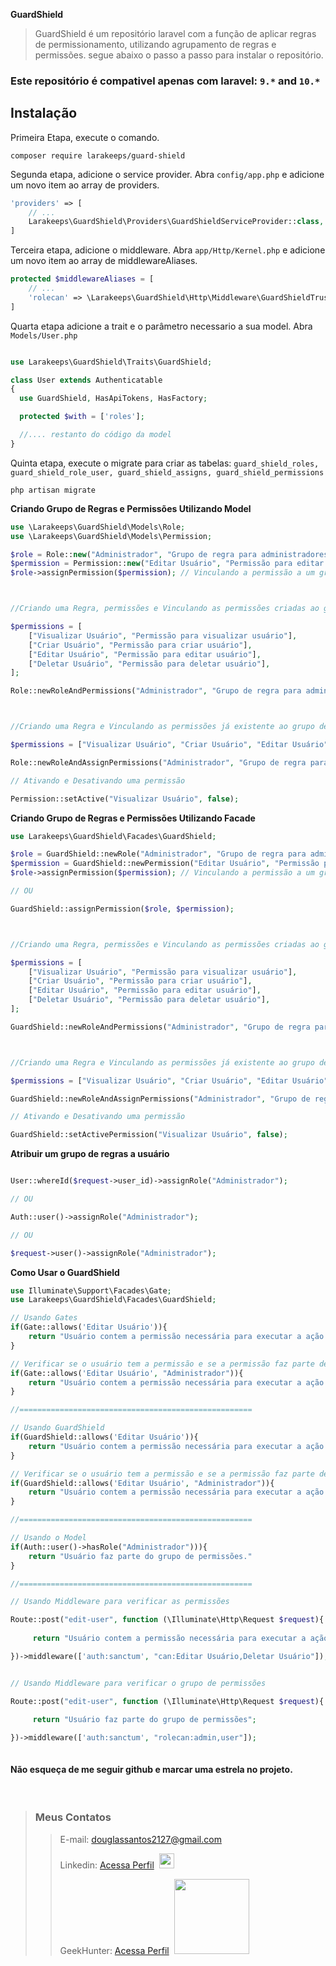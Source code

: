 **GuardShield**
> GuardShield é um repositório laravel com a função de aplicar regras de permissionamento, utilizando agrupamento de regras e permissões.
> segue abaixo o passo a passo para instalar o repositório.

### Este repositório é compativel apenas com laravel: `9.*` and `10.*`



## Instalação


Primeira Etapa, execute o comando.

```shell script
composer require larakeeps/guard-shield
```

Segunda etapa, adicione o service provider. Abra `config/app.php` e adicione um novo item ao array de providers.

```php
'providers' => [
    // ...
    Larakeeps\GuardShield\Providers\GuardShieldServiceProvider::class,
]
```

Terceira etapa, adicione o middleware. Abra `app/Http/Kernel.php` e adicione um novo item ao array de middlewareAliases.

```php
protected $middlewareAliases = [
    // ...
    'rolecan' => \Larakeeps\GuardShield\Http\Middleware\GuardShieldTrustRole::class,
]
```

Quarta etapa adicione a trait e o parâmetro necessario a sua model. Abra `Models/User.php`

```php

use Larakeeps\GuardShield\Traits\GuardShield;

class User extends Authenticatable
{
  use GuardShield, HasApiTokens, HasFactory;

  protected $with = ['roles'];

  //.... restanto do código da model
}
```

Quinta etapa, execute o migrate para criar as tabelas: ```guard_shield_roles, guard_shield_role_user, guard_shield_assigns, guard_shield_permissions```
```shell script
php artisan migrate
```


**Criando Grupo de Regras e Permissões Utilizando Model**

```php
use \Larakeeps\GuardShield\Models\Role;
use \Larakeeps\GuardShield\Models\Permission;

$role = Role::new("Administrador", "Grupo de regra para administradores."); // Criando um novo grupo de permissões
$permission = Permission::new("Editar Usuário", "Permissão para editar usuário"); // Criando uma nova permissão
$role->assignPermission($permission); // Vinculando a permissão a um grupo de permissões.



//Criando uma Regra, permissões e Vinculando as permissões criadas ao grupo de permissões.

$permissions = [
    ["Visualizar Usuário", "Permissão para visualizar usuário"],
    ["Criar Usuário", "Permissão para criar usuário"],
    ["Editar Usuário", "Permissão para editar usuário"],
    ["Deletar Usuário", "Permissão para deletar usuário"],
];

Role::newRoleAndPermissions("Administrador", "Grupo de regra para administradores.", $permissions);



//Criando uma Regra e Vinculando as permissões já existente ao grupo de permissões criado.

$permissions = ["Visualizar Usuário", "Criar Usuário", "Editar Usuário", "Deletar Usuário"];

Role::newRoleAndAssignPermissions("Administrador", "Grupo de regra para administradores.", $permissions);

// Ativando e Desativando uma permissão

Permission::setActive("Visualizar Usuário", false);


```

**Criando Grupo de Regras e Permissões Utilizando Facade**
```php
use Larakeeps\GuardShield\Facades\GuardShield;

$role = GuardShield::newRole("Administrador", "Grupo de regra para administradores."); // Criando um novo grupo de permissões
$permission = GuardShield::newPermission("Editar Usuário", "Permissão para editar usuário"); // Criando uma nova permissão
$role->assignPermission($permission); // Vinculando a permissão a um grupo de permissões.

// OU

GuardShield::assignPermission($role, $permission);



//Criando uma Regra, permissões e Vinculando as permissões criadas ao grupo de permissões.

$permissions = [
    ["Visualizar Usuário", "Permissão para visualizar usuário"],
    ["Criar Usuário", "Permissão para criar usuário"],
    ["Editar Usuário", "Permissão para editar usuário"],
    ["Deletar Usuário", "Permissão para deletar usuário"],
];

GuardShield::newRoleAndPermissions("Administrador", "Grupo de regra para administradores.", $permissions);



//Criando uma Regra e Vinculando as permissões já existente ao grupo de permissões criado.

$permissions = ["Visualizar Usuário", "Criar Usuário", "Editar Usuário", "Deletar Usuário"];

GuardShield::newRoleAndAssignPermissions("Administrador", "Grupo de regra para administradores.", $permissions);

// Ativando e Desativando uma permissão

GuardShield::setActivePermission("Visualizar Usuário", false);


```

**Atribuir um grupo de regras a usuário**
```php

User::whereId($request->user_id)->assignRole("Administrador");

// OU

Auth::user()->assignRole("Administrador");

// OU

$request->user()->assignRole("Administrador");

```

**Como Usar o GuardShield**

```php
use Illuminate\Support\Facades\Gate;
use Larakeeps\GuardShield\Facades\GuardShield;

// Usando Gates
if(Gate::allows('Editar Usuário')){
    return "Usuário contem a permissão necessária para executar a ação."
}

// Verificar se o usuário tem a permissão e se a permissão faz parte de um grupo de permissões
if(Gate::allows('Editar Usuário', "Administrador")){
    return "Usuário contem a permissão necessária para executar a ação."
}

//====================================================

// Usando GuardShield
if(GuardShield::allows('Editar Usuário')){
    return "Usuário contem a permissão necessária para executar a ação."
}

// Verificar se o usuário tem a permissão e se a permissão faz parte de um grupo de permissões
if(GuardShield::allows('Editar Usuário', "Administrador")){
    return "Usuário contem a permissão necessária para executar a ação."
}

//====================================================

// Usando o Model
if(Auth::user()->hasRole("Administrador"))){
    return "Usuário faz parte do grupo de permissões."
}

//====================================================

// Usando Middleware para verificar as permissões

Route::post("edit-user", function (\Illuminate\Http\Request $request){
    
     return "Usuário contem a permissão necessária para executar a ação."

})->middleware(['auth:sanctum', "can:Editar Usuário,Deletar Usuário"]);


// Usando Middleware para verificar o grupo de permissões

Route::post("edit-user", function (\Illuminate\Http\Request $request){
    
     return "Usuário faz parte do grupo de permissões";

})->middleware(['auth:sanctum', "rolecan:admin,user"]);



```

#### Não esqueça de me seguir github e marcar uma estrela no projeto.

<br>

>### Meus Contatos</kbd>
> >E-mail: douglassantos2127@gmail.com
> >
> >Linkedin: <a href='https://www.linkedin.com/in/douglas-da-silva-santos/' target='_blank'>Acessa Perfil</a>&nbsp;&nbsp;<img src="https://cdn.jsdelivr.net/gh/devicons/devicon/icons/linkedin/linkedin-original.svg" width="24">
> >
> >GeekHunter: <a href='https://www.linkedin.com/in/douglas-da-silva-santos/' target='_blank'>Acessa Perfil</a>&nbsp;&nbsp;<img src="https://www.geekhunter.com.br/_next/static/media/geek-logo.5e162598.svg" width="120">

